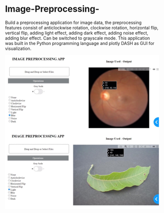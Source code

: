 # Image-Preprocessing-
Build a preprocessing application for image data, the preprocessing features consist of anticlockwise rotation, clockwise rotation, horizontal flip, vertical flip, adding light effect, adding dark effect, adding noise effect, adding blur effect. Can be switched to grayscale mode. This application was built in the Python programming language and plotly DASH as GUI for visualization.

![Image Preprocessing](https://github.com/AnnisaRizki30/Image-Preprocessing/blob/master/Image%20Preprocessing.jpeg?raw=true)
